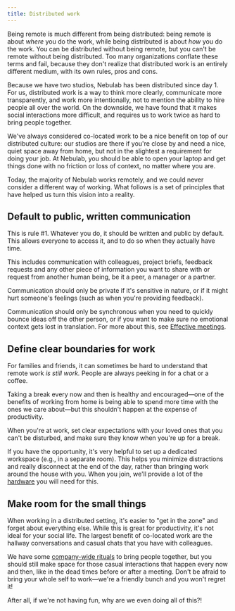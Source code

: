 ```yaml
---
title: Distributed work
---
```


Being remote is much different from being distributed: being remote is about _where_ you do the
work, while being distributed is about _how_ you do the work. You can be distributed without being
remote, but you can't be remote without being distributed. Too many organizations conflate these
terms and fail, because they don't realize that distributed work is an entirely different medium,
with its own rules, pros and cons.

Because we have two studios, Nebulab has been distributed since day 1. For us, distributed work is a
way to think more clearly, communicate more transparently, and work more intentionally, not to
mention the ability to hire people all over the world. On the downside, we have found that it makes
social interactions more difficult, and requires us to work twice as hard to bring people together. 

We've always considered co-located work to be a nice benefit on top of our distributed culture: our
studios are there if you're close by and need a nice, quiet space away from home, but not in the
slightest a requirement for doing your job. At Nebulab, you should be able to open your laptop and
get things done with no friction or loss of context, no matter where you are.

Today, the majority of Nebulab works remotely, and we could never consider a different way of
working. What follows is a set of principles that have helped us turn this vision into a reality.

## Default to public, written communication

This is rule #1. Whatever you do, it should be written and public by default. This allows
everyone to access it, and to do so when they actually have time.

This includes communication with colleagues, project briefs, feedback requests and any other piece
of information you want to share with or request from another human being, be it a peer, a manager
or a partner.

Communication should only be private if it's sensitive in nature, or if it might hurt someone's
feelings (such as when you're providing feedback).

Communication should only be synchronous when you need to quickly bounce ideas off the other person,
or if you want to make sure no emotional context gets lost in translation. For more about this, see
[Effective meetings](/work-fundamentals/effective-meetings/).

## Define clear boundaries for work

For families and friends, it can sometimes be hard to understand that remote work _is still work._
People are always peeking in for a chat or a coffee.

Taking a break every now and then is healthy and encouraged—one of the benefits of working from
home is being able to spend more time with the ones we care about—but this shouldn't happen at the
expense of productivity.

When you're at work, set clear expectations with your loved ones that you can't be disturbed,
and make sure they know when you're up for a break.

If you have the opportunity, it's very helpful to set up a dedicated workspace (e.g., in a separate
room). This helps you minimize distractions and really disconnect at the end of the day, rather than
bringing work around the house with you. When you join, we'll provide a lot of the
[hardware](/people-ops/benefits/) you will need for this.

## Make room for the small things

When working in a distributed setting, it's easier to "get in the zone" and forget about everything
else. While this is great for productivity, it's not ideal for your social life. The largest benefit
of co-located work are the hallway conversations and casual chats that you have with colleagues.

We have some [company-wide rituals](/company-rituals/) to bring people together, but you should
still make space for those casual interactions that happen every now and then, like in the dead
times before or after a meeting. Don't be afraid to bring your whole self to work—we're a friendly
bunch and you won't regret it!

After all, if we're not having fun, why are we even doing all of this?!
